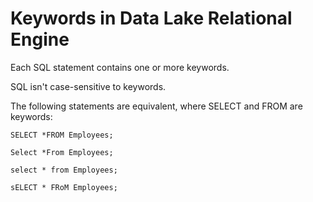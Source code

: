 <!-- loioa4eb80b484f21015bb2ef7fe5ae5ab8f -->

# Keywords in Data Lake Relational Engine

Each SQL statement contains one or more keywords.



SQL isn't case-sensitive to keywords.

The following statements are equivalent, where SELECT and FROM are keywords:  

```
SELECT *FROM Employees;

Select *From Employees;

select * from Employees;

sELECT * FRoM Employees;
```

